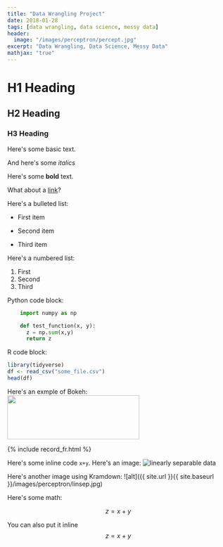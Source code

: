 ```yaml
---
title: "Data Wrangling Project"
date: 2018-01-28
tags: [data wrangling, data science, messy data]
header:
  image: "/images/perceptron/percept.jpg"
excerpt: "Data Wrangling, Data Science, Messy Data"
mathjax: "true"
---
```


# H1 Heading

## H2 Heading

### H3 Heading

Here's some basic text.

And here's some *italics*

Here's some **bold** text.

What about a [link](https://github.com/dataoptimal)?

Here's a bulleted list:
* First item
+ Second item
- Third item

Here's a numbered list:
1. First
2. Second
3. Third

Python code block:
```python
    import numpy as np

    def test_function(x, y):
      z = np.sum(x,y)
      return z
```


R code block:
```r
library(tidyverse)
df <- read_csv("some_file.csv")
head(df)
```
                                                                                        
Here's an exmple of Bokeh:   
<img src="{{ site.url }}{{ site.baseurl }}/images/olympic/olympic.gif" width="300" height="100">
  
{% include record_fr.html %}


Here's some inline code `x+y`.
Here's an image:
<img src="{{ site.url }}{{ site.baseurl }}/images/perceptron/linsep.jpg" alt="linearly separable data">


Here's another image using Kramdown:
![alt]({{ site.url }}{{ site.baseurl }}/images/perceptron/linsep.jpg)

Here's some math:

$$z=x+y$$

You can also put it inline $$z=x+y$$
